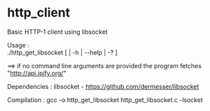 # http_client

Basic HTTP-1 client using libsocket

Usage :  
       ./http_get_libsocket [ <url> | -h | --help | -? ] 

==> if no command line arguments are provided the program fetches "http://api.ipify.org/"

Dependencies : libsocket - https://github.com/dermesser/libsocket
  
Compilation : gcc -o http_get_libsocket http_get_libsocket.c -lsocket



